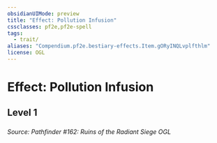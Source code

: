 ```yaml
---
obsidianUIMode: preview
title: "Effect: Pollution Infusion"
cssclasses: pf2e,pf2e-spell
tags:
  - trait/
aliases: "Compendium.pf2e.bestiary-effects.Item.gORyINQLvplfthlm"
license: OGL
---
```

# Effect: Pollution Infusion
## Level 1
### 








*Source: Pathfinder #162: Ruins of the Radiant Siege*
*OGL*